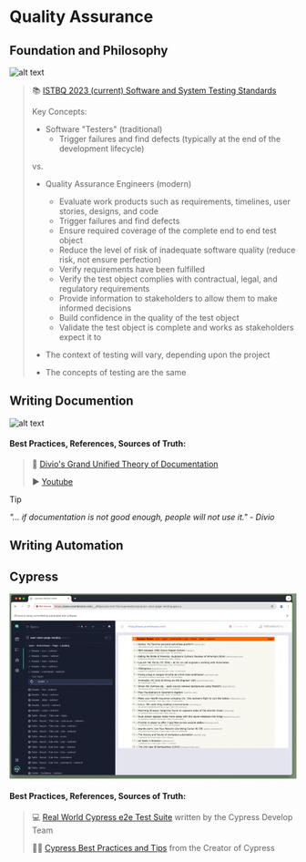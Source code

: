 # Quality Assurance


## Foundation and Philosophy

![alt text](https://istqb-main-web-prod.s3.amazonaws.com/media/original_images/ctfl_4_0.png)
> 📚 [ISTBQ 2023 (current) Software and System Testing Standards](https://istqb-main-web-prod.s3.amazonaws.com/media/documents/ISTQB_CTFL_Syllabus-v4.0.pdf)
>
> Key Concepts:
>
> - Software "Testers" (traditional)
>   - Trigger failures and find defects (typically at the end of the development lifecycle)
>
> vs.
>
> - Quality Assurance Engineers (modern)
>   - Evaluate work products such as requirements, timelines, user stories, designs, and code 
>   - Trigger failures and find defects
>   - Ensure required coverage of the complete end to end test object
>   - Reduce the level of risk of inadequate software quality (reduce risk, not ensure perfection)
>   - Verify requirements have been fulfilled
>   - Verify the test object complies with contractual, legal, and regulatory requirements
>   - Provide information to stakeholders to allow them to make informed decisions
>   - Build confidence in the quality of the test object
>   - Validate the test object is complete and works as stakeholders expect it to
>
> - The context of testing will vary, depending upon the project 
> - The concepts of testing are the same




## Writing Documention
![alt text](https://www.http4k.org/img/doc-system.png)

#### Best Practices, References, Sources of Truth:

> 📝 [Divio's Grand Unified Theory of Documentation](https://docs.divio.com/documentation-system/) 
>
> ▶️ [Youtube](https://www.youtube.com/watch?v=t4vKPhjcMZg)

> [!TIP]
> *"... if documentation is not good enough, people will not use it." - Divio*

## Writing Automation

## Cypress
![alt text](https://github.com/alexpeaceca/testing_patterns/blob/main/assets/cypress-sample.gif)

#### Best Practices, References, Sources of Truth:

>  💻 [Real World Cypress e2e Test Suite](https://github.com/cypress-io/cypress-realworld-app) written by the Cypress Develop Team
>
>  👨‍⚕️ [Cypress Best Practices and Tips](https://glebbahmutov.com/blog/) from the Creator of Cypress






